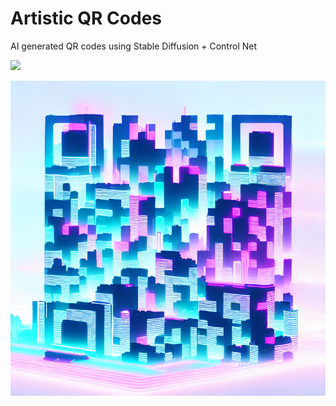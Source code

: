 # Artistic QR Codes
AI generated QR codes using Stable Diffusion + Control Net

[![](https://colab.research.google.com/assets/colab-badge.svg)](https://colab.research.google.com/drive/1OsKqkN42r5xF4r4DJ8KQmDIUtUnki1pb?usp=sharing)

![](digital_dream_qr.png)
